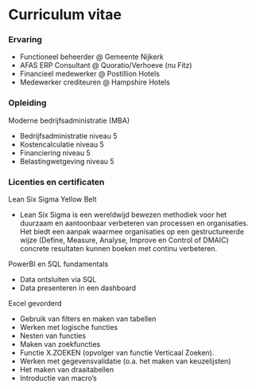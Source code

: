 # Curriculum vitae

### Ervaring
- Functioneel beheerder @ Gemeente Nijkerk
- AFAS ERP Consultant @ Quoratio/Verhoeve (nu Fitz)
- Financieel medewerker @ Postillion Hotels
- Medewerker crediteuren @ Hampshire Hotels

### Opleiding
Moderne bedrijfsadministratie (MBA)
- Bedrijfsadministratie niveau 5
- Kostencalculatie niveau 5
- Financiering niveau 5
- Belastingwetgeving niveau 5

### Licenties en certificaten
Lean Six Sigma Yellow Belt
- Lean Six Sigma is een wereldwijd bewezen methodiek voor het duurzaam en aantoonbaar verbeteren van processen en organisaties. Het biedt een aanpak waarmee organisaties op een gestructureerde wijze (Define, Measure, Analyse, Improve en Control of DMAIC) concrete resultaten kunnen boeken met continu verbeteren.

PowerBI en SQL fundamentals
- Data ontsluiten via SQL
- Data presenteren in een dashboard

Excel gevorderd
- Gebruik van filters en maken van tabellen
- Werken met logische functies
- Nesten van functies
- Maken van zoekfuncties
- Functie X.ZOEKEN (opvolger van functie Verticaal Zoeken).
- Werken met gegevensvalidatie (o.a. het maken van keuzelijsten)
- Het maken van draaitabellen
- Introductie van macro’s
